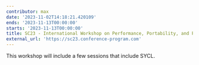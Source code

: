 ```yaml
---
contributor: max
date: '2023-11-02T14:18:21.420109'
ends: '2023-11-13T00:00:00'
starts: '2023-11-13T00:00:00'
title: SC23 - International Workshop on Performance, Portability, and Productivity in HPC (P3HPC)
external_url: 'https://sc23.conference-program.com'
---
```


This workshop will include a few sessions that include SYCL.
